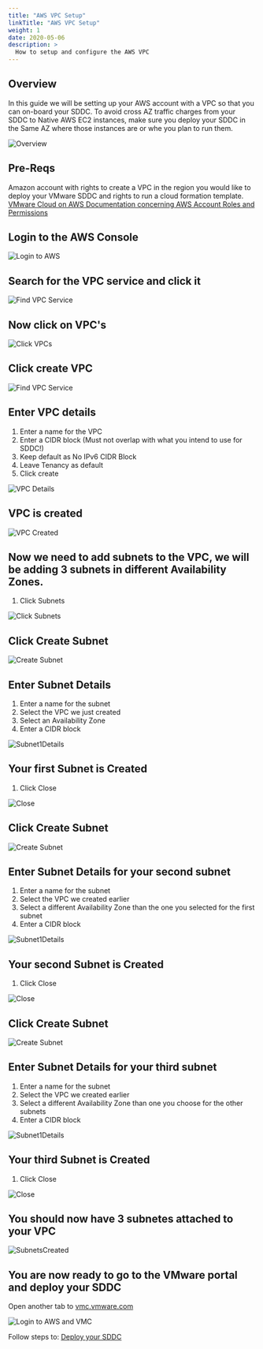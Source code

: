 ```yaml
---
title: "AWS VPC Setup"
linkTitle: "AWS VPC Setup"
weight: 1
date: 2020-05-06
description: >
  How to setup and configure the AWS VPC
---
```


## Overview

In this guide we will be setting up your AWS account with a VPC so that you can on-board your SDDC. To avoid cross AZ traffic charges from your SDDC to Native AWS EC2 instances, make sure you deploy your SDDC in the Same AZ where those instances are or whe you plan to run them.

![Overview](https://vmc-onboarding-images.s3.amazonaws.com/1.Onboarding-SDDC/aws-vpc-setup/awsvpcoverview.png)

## Pre-Reqs

Amazon account with rights to create a VPC in the region you would like to deploy your VMware SDDC and rights to run a cloud formation template. [VMware Cloud on AWS Documentation concerning AWS Account Roles and Permissions](https://docs.vmware.com/en/VMware-Cloud-on-AWS/services/com.vmware.vmc-aws-operations/GUID-DE8E80A3-5EED-474C-AECD-D30534926615.html)

## Login to the AWS Console

![Login to AWS](https://vmc-onboarding-images.s3.amazonaws.com/1.Onboarding-SDDC/aws-vpc-setup/logintoaws.png)

## Search for the VPC service and click it

![Find VPC Service](https://vmc-onboarding-images.s3.amazonaws.com/1.Onboarding-SDDC/aws-vpc-setup/findvpcservice.png)

## Now click on VPC's

![Click VPCs](https://vmc-onboarding-images.s3.amazonaws.com/1.Onboarding-SDDC/aws-vpc-setup/clickvpcs.png)

## Click create VPC

![Find VPC Service](https://vmc-onboarding-images.s3.amazonaws.com/1.Onboarding-SDDC/aws-vpc-setup/createvpc.png)

## Enter VPC details

1. Enter a name for the VPC
2. Enter a CIDR block (Must not overlap with what you intend to use for SDDC!)
3. Keep default as No IPv6 CIDR Block
4. Leave Tenancy as default
5. Click create

![VPC Details](https://vmc-onboarding-images.s3.amazonaws.com/1.Onboarding-SDDC/aws-vpc-setup/vpcdetails.png)

## VPC is created

![VPC Created](https://vmc-onboarding-images.s3.amazonaws.com/1.Onboarding-SDDC/aws-vpc-setup/vpccreated.png)

## Now we need to add subnets to the VPC, we will be adding 3 subnets in different Availability Zones. 

1. Click Subnets

![Click Subnets](https://vmc-onboarding-images.s3.amazonaws.com/1.Onboarding-SDDC/aws-vpc-setup/clicksubnets.png)

## Click Create Subnet

![Create Subnet](https://vmc-onboarding-images.s3.amazonaws.com/1.Onboarding-SDDC/aws-vpc-setup/createsubnet1.png)

## Enter Subnet Details

1. Enter a name for the subnet
2. Select the VPC we just created
3. Select an Availability Zone
4. Enter a CIDR block

![Subnet1Details](https://vmc-onboarding-images.s3.amazonaws.com/1.Onboarding-SDDC/aws-vpc-setup/subnet1details.png)

## Your first Subnet is Created

1. Click Close

![Close](https://vmc-onboarding-images.s3.amazonaws.com/1.Onboarding-SDDC/aws-vpc-setup/subnet1created.png)

## Click Create Subnet

![Create Subnet](https://vmc-onboarding-images.s3.amazonaws.com/1.Onboarding-SDDC/aws-vpc-setup/createsubnet2.png)

## Enter Subnet Details for your second subnet

1. Enter a name for the subnet
2. Select the VPC we created earlier
3. Select a different Availability Zone than the one you selected for the first subnet
4. Enter a CIDR block

![Subnet1Details](https://vmc-onboarding-images.s3.amazonaws.com/1.Onboarding-SDDC/aws-vpc-setup/subnet2details.png)

## Your second Subnet is Created

1. Click Close

![Close](https://vmc-onboarding-images.s3.amazonaws.com/1.Onboarding-SDDC/aws-vpc-setup/subnet2created.png)

## Click Create Subnet

![Create Subnet](https://vmc-onboarding-images.s3.amazonaws.com/1.Onboarding-SDDC/aws-vpc-setup/createsubnet3.png)

## Enter Subnet Details for your third subnet

1. Enter a name for the subnet
2. Select the VPC we created earlier
3. Select a different Availability Zone than one you choose for the other subnets
4. Enter a CIDR block

![Subnet1Details](https://vmc-onboarding-images.s3.amazonaws.com/1.Onboarding-SDDC/aws-vpc-setup/subnet3details.png)

## Your third Subnet is Created

1. Click Close

![Close](https://vmc-onboarding-images.s3.amazonaws.com/1.Onboarding-SDDC/aws-vpc-setup/subnet3created.png)

## You should now have 3 subnetes attached to your VPC

![SubnetsCreated](https://vmc-onboarding-images.s3.amazonaws.com/1.Onboarding-SDDC/aws-vpc-setup/subnetscreated.png)

## You are now ready to go to the VMware portal and deploy your SDDC

Open another tab to  <a href="https://vmc.vmware.com" target="_blank">vmc.vmware.com</a>

![Login to AWS and VMC](https://vmc-onboarding-images.s3.amazonaws.com/2.Connect-SDDC/direct-connect/aws-with-private-vif/opentabs.png)

Follow steps to: [Deploy your SDDC](/guide/1.-on-boarding-sddc/deploy-sddc)
